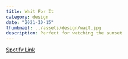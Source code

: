 ```yaml
---
title: Wait For It
category: design
date: "2021-10-15"
thumbnail: ../assets/design/wait.jpg
description: Perfect for watching the sunset
---
```


<a href = "https://open.spotify.com/playlist/3ZqY8WzU4BrHZLQ8Dx37hI?si=4dcdd808e4bd4746" target="_blank" class = "err">Spotify Link</a>
